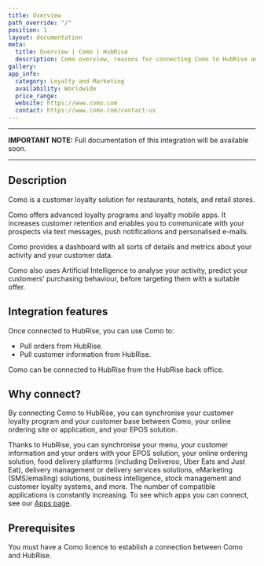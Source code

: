 ```yaml
---
title: Overview
path_override: "/"
position: 1
layout: documentation
meta:
  title: Overview | Como | HubRise
  description: Como overview, reasons for connecting Como to HubRise and summary of integrated features. Synchronise data between your EPOS and your other apps data with Como.
gallery:
app_info:
  category: Loyalty and Marketing
  availability: Worldwide
  price_range:
  website: https://www.como.com
  contact: https://www.como.com/contact-us
---
```


---

**IMPORTANT NOTE:** Full documentation of this integration will be available soon.

---

## Description

Como is a customer loyalty solution for restaurants, hotels, and retail stores.

Como offers advanced loyalty programs and loyalty mobile apps. It increases customer retention and enables you to communicate with your prospects via text messages, push notifications and personalised e-mails.

Como provides a dashboard with all sorts of details and metrics about your activity and your customer data.

Como also uses Artificial Intelligence to analyse your activity, predict your customers' purchasing behaviour, before targeting them with a suitable offer.

## Integration features

Once connected to HubRise, you can use Como to:

- Pull orders from HubRise.
- Pull customer information from HubRise.

Como can be connected to HubRise from the HubRise back office.

## Why connect?

By connecting Como to HubRise, you can synchronise your customer loyalty program and your customer base between Como, your online ordering site or application, and your EPOS solution.

Thanks to HubRise, you can synchronise your menu, your customer information and your orders with your EPOS solution, your online ordering solution, food delivery platforms (including Deliveroo, Uber Eats and Just Eat), delivery management or delivery services solutions, eMarketing (SMS/emailing) solutions, business intelligence, stock management and customer loyalty systems, and more. The number of compatible applications is constantly increasing. To see which apps you can connect, see our [Apps page](/apps).

## Prerequisites

You must have a Como licence to establish a connection between Como and HubRise.
